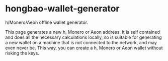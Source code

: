 # hongbao-wallet-generator
h/Monero/Aeon offline wallet generator.

This page generates a new h, Monero or Aeon address. It is self contained and does all the necessary calculations locally, so is suitable for generating a new wallet on a machine that is not connected to the network, and may even never be. This way, you can create a h, Monero or Aeon wallet without risking the keys. 
